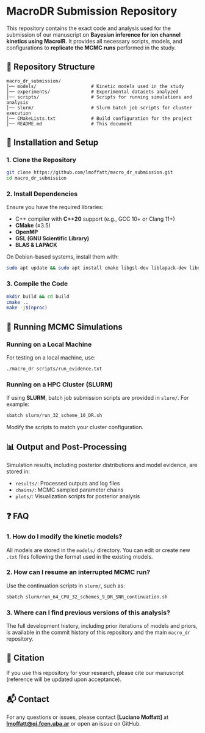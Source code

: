 # MacroDR Submission Repository

This repository contains the exact code and analysis used for the submission of our manuscript on **Bayesian inference for ion channel kinetics using MacroIR**. It provides all necessary scripts, models, and configurations to **replicate the MCMC runs** performed in the study.

## 📌 Repository Structure

```
macro_dr_submission/
│── models/                    # Kinetic models used in the study
│── experiments/               # Experimental datasets analyzed
│── scripts/                   # Scripts for running simulations and analysis
│── slurm/                     # Slurm batch job scripts for cluster execution
│── CMakeLists.txt             # Build configuration for the project
│── README.md                  # This document
```

## 🔧 Installation and Setup

### 1. Clone the Repository
```bash
git clone https://github.com/lmoffatt/macro_dr_submission.git
cd macro_dr_submission
```

### 2. Install Dependencies
Ensure you have the required libraries:
- C++ compiler with **C++20** support (e.g., GCC 10+ or Clang 11+)
- **CMake** (≥3.5)
- **OpenMP**
- **GSL (GNU Scientific Library)**
- **BLAS & LAPACK**

On Debian-based systems, install them with:
```bash
sudo apt update && sudo apt install cmake libgsl-dev liblapack-dev libopenblas-dev g++
```

### 3. Compile the Code
```bash
mkdir build && cd build
cmake ..
make -j$(nproc)
```



## 🚀 Running MCMC Simulations

### Running on a Local Machine
For testing on a local machine, use:
```bash
./macro_dr scripts/run_evidence.txt
```

### Running on a HPC Cluster (SLURM)
If using **SLURM**, batch job submission scripts are provided in `slurm/`. For example:
```bash
sbatch slurm/run_32_scheme_10_DR.sh
```
Modify the scripts to match your cluster configuration.

## 📊 Output and Post-Processing
Simulation results, including posterior distributions and model evidence, are stored in:
- `results/`: Processed outputs and log files
- `chains/`: MCMC sampled parameter chains
- `plots/`: Visualization scripts for posterior analysis

## ❓ FAQ

### 1. How do I modify the kinetic models?
All models are stored in the `models/` directory. You can edit or create new `.txt` files following the format used in the existing models.

### 2. How can I resume an interrupted MCMC run?
Use the continuation scripts in `slurm/`, such as:
```bash
sbatch slurm/run_64_CPU_32_schemes_9_DR_SNR_continuation.sh
```

### 3. Where can I find previous versions of this analysis?
The full development history, including prior iterations of models and priors, is available in the commit history of this repository and the main `macro_dr` repository.

## 📜 Citation
If you use this repository for your research, please cite our manuscript (reference will be updated upon acceptance).

## 📬 Contact
For any questions or issues, please contact **[Luciano Moffatt]** at **lmoffatt@qi.fcen.uba.ar** or open an issue on GitHub.
```
